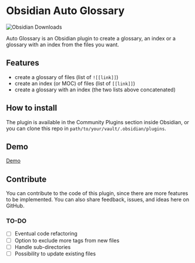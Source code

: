 # Obsidian Auto Glossary
![Obsidian Downloads](https://img.shields.io/badge/dynamic/json?logo=obsidian&color=%23483699&label=downloads&query=%24%5B%22auto-glossary%22%5D.downloads&url=https%3A%2F%2Fraw.githubusercontent.com%2Fobsidianmd%2Fobsidian-releases%2Fmaster%2Fcommunity-plugin-stats.json)

Auto Glossary is an Obsidian plugin to create a glossary, an index or a glossary with an index from the files you want.

## Features
- create a glossary of files (list of `![[link]]`)
- create an index (or MOC) of files (list of `[[link]]`)
- create a glossary with an index (the two lists above concatenated)

## How to install
The plugin is available in the Community Plugins section inside Obsidian, or you can clone this repo in `path/to/your/vault/.obsidian/plugins`.

## Demo
[Demo](https://user-images.githubusercontent.com/47503625/199766990-b158263e-4f6b-4c97-8efa-b8bfc2f4b674.webm)

## Contribute
You can contribute to the code of this plugin, since there are more features to be implemented. You can also share feedback, issues, and ideas here on GitHub.
### TO-DO
- [ ] Eventual code refactoring
- [ ] Option to exclude more tags from new files
- [ ] Handle sub-directories
- [ ] Possibility to update existing files
